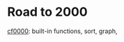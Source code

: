 # Road to 2000

[cf0000](https://github.com/star-bits/cf2000/blob/main/cf0000.ipynb): built-in functions, sort, graph, 

